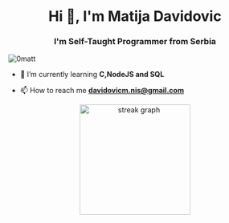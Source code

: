 <h1 align="center">Hi 👋, I'm Matija Davidovic</h1>
<h3 align="center">I'm Self-Taught Programmer from Serbia</h3>

<p align="left"> <img src="https://komarev.com/ghpvc/?username=0matt&label=Profile%20views&color=0e75b6&style=flat" alt="0matt" /> </p>

- 🌱 I’m currently learning **C,NodeJS and SQL**

- 📫 How to reach me **davidovicm.nis@gmail.com**

<div align="center">
  <img src="https://streak-stats.demolab.com?user=0matt&locale=en&mode=daily&theme=dark&hide_border=false&border_radius=5&order=3" height="220" alt="streak graph"  />
</div>
